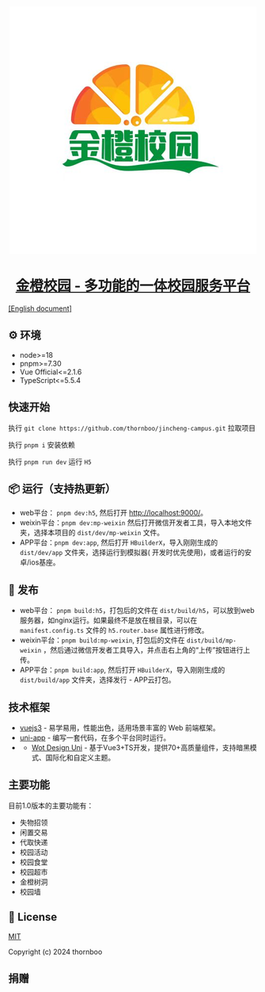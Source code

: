 <p align="center">
  <a href="https://github.com/thornboo/jincheng-campus">
    <img width="500" src="./src/static/logo.png" alt="icon">
  </a>
</p>

<h1 align="center">
  <a href="https://github.com/codercup2/unibest" target="_blank">金橙校园 - 多功能的一体校园服务平台</a>
</h1>

[[English document]](https://github.com/thornboo/jincheng-campus/blob/master/README.en.md)

## ⚙︎ 环境

-   node>=18
-   pnpm>=7.30
-   Vue Official<=2.1.6
-   TypeScript<=5.5.4

## 快速开始

执行 `git clone https://github.com/thornboo/jincheng-campus.git` 拉取项目

执行 `pnpm i` 安装依赖

执行 `pnpm run dev` 运行 `H5`

## 📦 运行（支持热更新）

-   web平台： `pnpm dev:h5`, 然后打开 [http://localhost:9000/](http://localhost:9000/)。
-   weixin平台：`pnpm dev:mp-weixin` 然后打开微信开发者工具，导入本地文件夹，选择本项目的
    `dist/dev/mp-weixin` 文件。
-   APP平台：`pnpm dev:app`, 然后打开 `HBuilderX`，导入刚刚生成的`dist/dev/app` 文件夹，选择运行到模拟器(
    开发时优先使用)，或者运行的安卓/ios基座。

## 🔗 发布

-   web平台： `pnpm build:h5`，打包后的文件在 `dist/build/h5`，可以放到web服务器，如nginx运行。如果最终不是放在根目录，可以在
    `manifest.config.ts` 文件的 `h5.router.base` 属性进行修改。
-   weixin平台：`pnpm build:mp-weixin`, 打包后的文件在 `dist/build/mp-weixin`
    ，然后通过微信开发者工具导入，并点击右上角的“上传”按钮进行上传。
-   APP平台：`pnpm build:app`, 然后打开 `HBuilderX`，导入刚刚生成的`dist/build/app` 文件夹，选择发行 -
    APP云打包。

## 技术框架

-   [vuejs3](https://cn.vuejs.org/) - 易学易用，性能出色，适用场景丰富的 Web 前端框架。
-   [uni-app](https://uniapp.dcloud.net.cn/) - 编写一套代码，在多个平台同时运行。
-   -   [Wot Design Uni](https://wot-design-uni.netlify.app/) - 基于Vue3+TS开发，提供70+高质量组件，支持暗黑模式、国际化和自定义主题。

## 主要功能

目前1.0版本的主要功能有：

-   失物招领
-   闲置交易
-   代取快递
-   校园活动
-   校园食堂
-   校园超市
-   金橙树洞
-   校园墙

## 📄 License

[MIT](https://opensource.org/license/mit/)

Copyright (c) 2024 thornboo

## 捐赠
